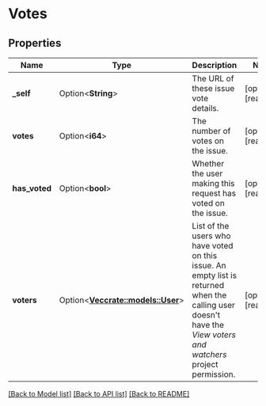 # Votes

## Properties

Name | Type | Description | Notes
------------ | ------------- | ------------- | -------------
**_self** | Option<**String**> | The URL of these issue vote details. | [optional][readonly]
**votes** | Option<**i64**> | The number of votes on the issue. | [optional][readonly]
**has_voted** | Option<**bool**> | Whether the user making this request has voted on the issue. | [optional][readonly]
**voters** | Option<[**Vec<crate::models::User>**](User.md)> | List of the users who have voted on this issue. An empty list is returned when the calling user doesn't have the *View voters and watchers* project permission. | [optional][readonly]

[[Back to Model list]](../README.md#documentation-for-models) [[Back to API list]](../README.md#documentation-for-api-endpoints) [[Back to README]](../README.md)



